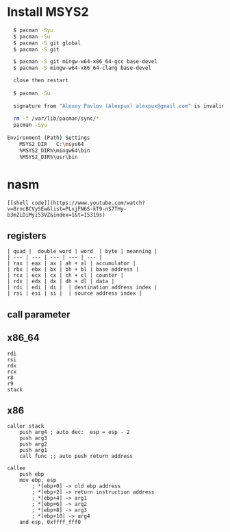 # Install MSYS2

```bash
  $ pacman -Syu
  $ pacman -Su
  $ pacman -S git global
  $ pacman -S git

  $ pacman -S git mingw-w64-x86_64-gcc base-devel
  $ pacman -S mingw-w64-x86_64-clang base-devel

  close then restart
 
  $ pacman -Su
  
  signature from "Alexey Pavlov (Alexpux) alexpux@gmail.com" is invalid 
  
  rm -f /var/lib/pacman/sync/*
  pacman -Syu
 
Environment (Path) Settings
    MSYS2_DIR   C:\msys64
    %MSYS2_DIR%\mingw64\bin
    %MSYS2_DIR%\usr\bin
```
# nasm 

    [[shell code]](https://www.youtube.com/watch?v=8rncBCVySEw&list=PLxjFN6S-kT9-nS7THy-b3mZLDiMyi53VZ&index=1&t=15319s)

## registers
    
    | quad |  double word | word  | byte | meanning |
    | --- | --- | --- | --- | --- |
    | rax | eax | ax | ah + al | accumulator |
    | rbx | ebx | bx | bh + bl | base address |
    | rcx | ecx | cx | ch + cl | counter |
    | rdx | edx | dx | dh + dl | data |
    | rdi | edi | di |  | destination address index |
    | rsi | esi | si |  | source address index |


## call parameter


## x86_64
    rdi
    rsi
    rdx
    rcx
    r8
    r9
    stack

## x86
    caller stack
        push arg4 ; auto dec:  esp = esp - 2
        push arg3
        push arg2
        push arg1
        call func ;; auto push return address

    callee
        push ebp
        mov ebp, esp
            ; *[ebp+0] -> old ebp address
            ; *[ebp+2] -> return instruction address
            ; *[ebp+4] -> arg1
            ; *[ebp+6] -> arg2
            ; *[ebp+8] -> arg3
            ; *[ebp+10] -> arg4
        and esp, 0xffff_fff0

